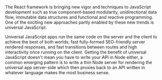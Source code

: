 The React framework is bringing new vigor and techniques to JavaScript development such as true component-based modularity, unidirectional data flow, immutable data structures and functional and reactive programming. One of the exciting new approaches partly enabled by these new trends is universal JavaScript.

Universal JavaScript apps run the same code on the server and the client to achieve the best of both worlds; fast fully-formed SEO-friendly server rendered responses, and fast transitions between routes and high interactivity once running on the client. Getting the benefit of universal JavaScript doesn't mean you have to write your API in Node either, a common emerging pattern is to write a thin Node server for rendering the universal app server-side which then proxies back to an API written in whatever language makes the most business sense.
